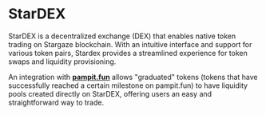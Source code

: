 # StarDEX

StarDEX is a decentralized exchange (DEX) that enables native token trading on Stargaze blockchain. With an intuitive interface and support for various token pairs, Stardex provides a streamlined experience for token swaps and liquidity provisioning.&#x20;

An integration with [**pampit.fun**](https://pampit.fun/) allows "graduated" tokens (tokens that have successfully reached a certain milestone on pampit.fun) to have liquidity pools created directly on StarDEX, offering users an easy and straightforward way to trade.

